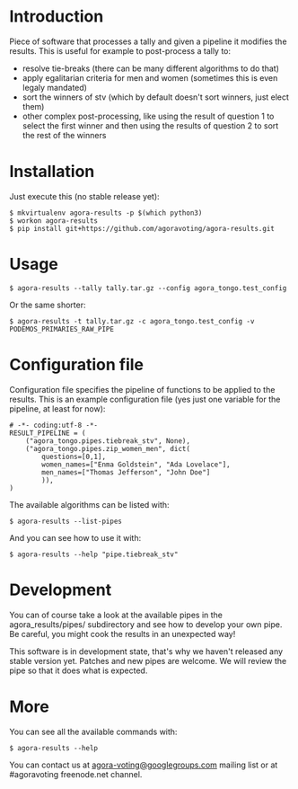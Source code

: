 # Introduction

Piece of software that processes a tally and given a pipeline it modifies the results. This is useful for example to post-process a tally to:
 - resolve tie-breaks (there can be many different algorithms to do that)
 - apply egalitarian criteria for men and women (sometimes this is even legaly mandated)
 - sort the winners of stv (which by default doesn't sort winners, just elect them)
 - other complex post-processing, like using the result of question 1 to select the first winner and then using the results of question 2 to sort the rest of the winners

# Installation

Just execute this (no stable release yet):

    $ mkvirtualenv agora-results -p $(which python3)
    $ workon agora-results
    $ pip install git+https://github.com/agoravoting/agora-results.git

# Usage

    $ agora-results --tally tally.tar.gz --config agora_tongo.test_config

Or the same shorter:

    $ agora-results -t tally.tar.gz -c agora_tongo.test_config -v PODEMOS_PRIMARIES_RAW_PIPE

# Configuration file

Configuration file specifies the pipeline of functions to be applied to the results. This is an example configuration file (yes just one variable for the pipeline, at least for now):

    # -*- coding:utf-8 -*-
    RESULT_PIPELINE = (
        ("agora_tongo.pipes.tiebreak_stv", None),
        ("agora_tongo.pipes.zip_women_men", dict(
            questions=[0,1],
            women_names=["Enma Goldstein", "Ada Lovelace"],
            men_names=["Thomas Jefferson", "John Doe"]
            )),
    )

The available algorithms can be listed with:

    $ agora-results --list-pipes

And you can see how to use it with:

    $ agora-results --help "pipe.tiebreak_stv"

# Development

You can of course take a look at the available pipes in the agora_results/pipes/ subdirectory and see how to develop your own pipe. Be careful, you might cook the results in an unexpected way!

This software is in development state, that's why we haven't released any stable version yet. Patches and new pipes are welcome. We will review the pipe so that it does what is expected.

# More

You can see all the available commands with:

    $ agora-results --help

You can contact us at agora-voting@googlegroups.com mailing list or at #agoravoting freenode.net channel.
